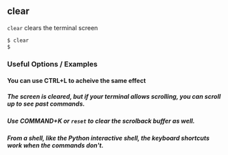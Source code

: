 ---
---

clear
-------

`clear` clears the terminal screen

~~~ bash
$ clear
$
~~~

<!--more-->

### Useful Options / Examples

#### You can use CTRL+L to acheive the same effect

##### The screen is cleared, but if your terminal allows scrolling, you can scroll up to see past commands.

##### Use COMMAND+K or `reset` to clear the scrolback buffer as well.

##### From a shell, like the Python interactive shell, the keyboard shortcuts work when the commands don't.

